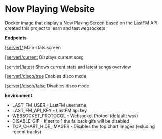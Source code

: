 # Now Playing Website

Docker image that display a Now Playing Screen based on the LastFM API created this project to learn and test websockets


**Endpoints**

[[server]/](https://nowplaying.rickarts.dev) Main stats screen

[[server]/current](https://nowplaying.rickarts.dev/current) Displays current song

[[server]/latest](https://nowplaying.rickarts.dev/latest) Shows current stats and latest songs overview

[[server]/disco/true](#) Enables disco mode

[[server]/disco/false](#) Disables disco mode

**Environment**
- LAST_FM_USER - LastFM username
- LAST_FM_API_KEY - LastFM api key
- WEBSOCKET_PROTOCOL - Websocket Protocl (default: wss)
- DISABLE_GIF - If set to 1 the fallback gifs will be disabled
- TOP_CHART_HIDE_IMAGES - Disables the top chart images (exluding recent tracks)
